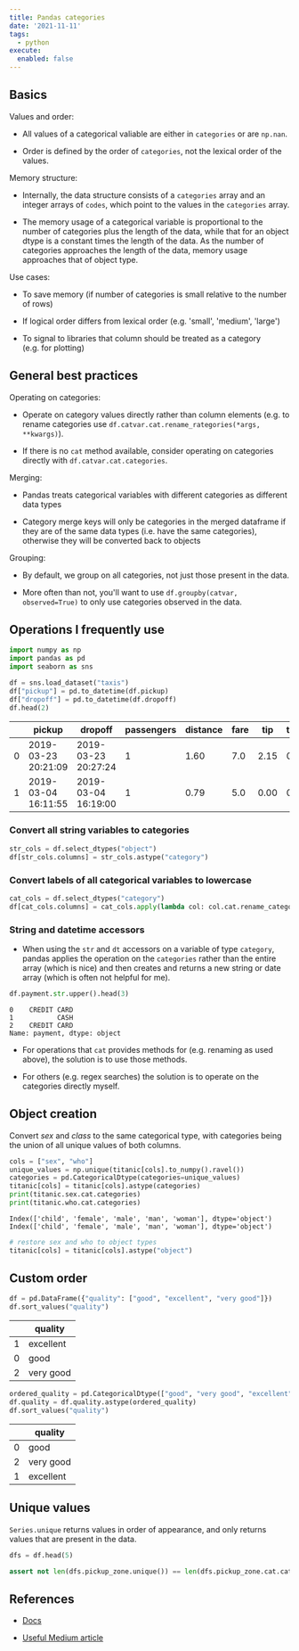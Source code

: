 ```yaml
---
title: Pandas categories
date: '2021-11-11'
tags:
  - python
execute:
  enabled: false
---
```



<script src="https://cdnjs.cloudflare.com/ajax/libs/require.js/2.3.6/require.min.js" integrity="sha512-c3Nl8+7g4LMSTdrm621y7kf9v3SDPnhxLNhcjFJbKECVnmZHTdo+IRO05sNLTH/D3vA6u1X32ehoLC7WFVdheg==" crossorigin="anonymous"></script>
<script src="https://cdnjs.cloudflare.com/ajax/libs/jquery/3.5.1/jquery.min.js" integrity="sha512-bLT0Qm9VnAYZDflyKcBaQ2gg0hSYNQrJ8RilYldYQ1FxQYoCLtUjuuRuZo+fjqhx/qtq/1itJ0C2ejDxltZVFg==" crossorigin="anonymous" data-relocate-top="true"></script>
<script type="application/javascript">define('jquery', [],function() {return window.jQuery;})</script>


## Basics

Values and order:

-   All values of a categorical valiable are either in `categories` or are `np.nan`.

-   Order is defined by the order of `categories`, not the lexical order of the values.

Memory structure:

-   Internally, the data structure consists of a `categories` array and an integer arrays of `codes`, which point to the values in the `categories` array.

-   The memory usage of a categorical variable is proportional to the number of categories plus the length of the data, while that for an object dtype is a constant times the length of the data. As the number of categories approaches the length of the data, memory usage approaches that of object type.

Use cases:

-   To save memory (if number of categories is small relative to the number of rows)

-   If logical order differs from lexical order (e.g. 'small', 'medium', 'large')

-   To signal to libraries that column should be treated as a category (e.g. for plotting)

## General best practices

Operating on categories:

-   Operate on category values directly rather than column elements (e.g. to rename categories use `df.catvar.cat.rename_rategories(*args, **kwargs)`).

-   If there is no `cat` method available, consider operating on categories directly with `df.catvar.cat.categories`.

Merging:

-   Pandas treats categorical variables with different categories as different data types

-   Category merge keys will only be categories in the merged dataframe if they are of the same data types (i.e. have the same categories), otherwise they will be converted back to objects

Grouping:

-   By default, we group on all categories, not just those present in the data.

-   More often than not, you'll want to use `df.groupby(catvar, observed=True)` to only use categories observed in the data.

## Operations I frequently use

``` python
import numpy as np
import pandas as pd
import seaborn as sns
```

``` python
df = sns.load_dataset("taxis")
df["pickup"] = pd.to_datetime(df.pickup)
df["dropoff"] = pd.to_datetime(df.dropoff)
df.head(2)
```

<div>
<style scoped>
    .dataframe tbody tr th:only-of-type {
        vertical-align: middle;
    }

    .dataframe tbody tr th {
        vertical-align: top;
    }

    .dataframe thead th {
        text-align: right;
    }
</style>

|  | pickup | dropoff | passengers | distance | fare | tip | tolls | total | color | payment | pickup_zone | dropoff_zone | pickup_borough | dropoff_borough |
|----|----|----|----|----|----|----|----|----|----|----|----|----|----|----|
| 0 | 2019-03-23 20:21:09 | 2019-03-23 20:27:24 | 1 | 1.60 | 7.0 | 2.15 | 0.0 | 12.95 | yellow | credit card | Lenox Hill West | UN/Turtle Bay South | Manhattan | Manhattan |
| 1 | 2019-03-04 16:11:55 | 2019-03-04 16:19:00 | 1 | 0.79 | 5.0 | 0.00 | 0.0 | 9.30 | yellow | cash | Upper West Side South | Upper West Side South | Manhattan | Manhattan |

</div>

### Convert all string variables to categories

``` python
str_cols = df.select_dtypes("object")
df[str_cols.columns] = str_cols.astype("category")
```

### Convert labels of all categorical variables to lowercase

``` python
cat_cols = df.select_dtypes("category")
df[cat_cols.columns] = cat_cols.apply(lambda col: col.cat.rename_categories(str.lower))
```

### String and datetime accessors

-   When using the `str` and `dt` accessors on a variable of type `category`, pandas applies the operation on the `categories` rather than the entire array (which is nice) and then creates and returns a new string or date array (which is often not helpful for me).

``` python
df.payment.str.upper().head(3)
```

    0    CREDIT CARD
    1           CASH
    2    CREDIT CARD
    Name: payment, dtype: object

-   For operations that `cat` provides methods for (e.g. renaming as used above), the solution is to use those methods.

-   For others (e.g. regex searches) the solution is to operate on the categories directly myself.

## Object creation

Convert *sex* and *class* to the same categorical type, with categories being the union of all unique values of both columns.

``` python
cols = ["sex", "who"]
unique_values = np.unique(titanic[cols].to_numpy().ravel())
categories = pd.CategoricalDtype(categories=unique_values)
titanic[cols] = titanic[cols].astype(categories)
print(titanic.sex.cat.categories)
print(titanic.who.cat.categories)
```

    Index(['child', 'female', 'male', 'man', 'woman'], dtype='object')
    Index(['child', 'female', 'male', 'man', 'woman'], dtype='object')

``` python
# restore sex and who to object types
titanic[cols] = titanic[cols].astype("object")
```

## Custom order

``` python
df = pd.DataFrame({"quality": ["good", "excellent", "very good"]})
df.sort_values("quality")
```

<div>
<style scoped>
    .dataframe tbody tr th:only-of-type {
        vertical-align: middle;
    }

    .dataframe tbody tr th {
        vertical-align: top;
    }

    .dataframe thead th {
        text-align: right;
    }
</style>

|     | quality   |
|-----|-----------|
| 1   | excellent |
| 0   | good      |
| 2   | very good |

</div>

``` python
ordered_quality = pd.CategoricalDtype(["good", "very good", "excellent"], ordered=True)
df.quality = df.quality.astype(ordered_quality)
df.sort_values("quality")
```

<div>
<style scoped>
    .dataframe tbody tr th:only-of-type {
        vertical-align: middle;
    }

    .dataframe tbody tr th {
        vertical-align: top;
    }

    .dataframe thead th {
        text-align: right;
    }
</style>

|     | quality   |
|-----|-----------|
| 0   | good      |
| 2   | very good |
| 1   | excellent |

</div>

## Unique values

`Series.unique` returns values in order of appearance, and only returns values that are present in the data.

``` python
dfs = df.head(5)
```

``` python
assert not len(dfs.pickup_zone.unique()) == len(dfs.pickup_zone.cat.categories)
```

## References

-   [Docs](https://pandas.pydata.org/pandas-docs/stable/user_guide/categorical.html#object-creation)

-   [Useful Medium article](https://towardsdatascience.com/staying-sane-while-adopting-pandas-categorical-datatypes-78dbd19dcd8a)
